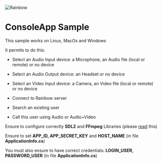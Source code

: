 ![Rainbow](./../logo_rainbow.png)

# ConsoleApp Sample

This sample works on Linux, MacOs and Windows

It permits to do this:

- Select an Audio Input device: a Microphone, an Audio file (local or remote) or no device

- Select an Audio Output device: an Headset or no device 

- Select an Video Input device: a Camera, an Video file (local or remote) or no device

- Connect to Rainbow server

- Search an existing user

- Call this user using Audio or Audio+Video

Ensure to configure correctly **SDL2** and **FFmpeg** Libraries (please [read](../README.md) this)

Ensure to set **APP_ID, APP_SECRET_KEY** and **HOST_NAME** (in file **ApplicationInfo.cs**)

You must also ensure to have correct credentials: **LOGIN_USER, PASSWORD_USER** (in file **ApplicationInfo.cs**)
 


